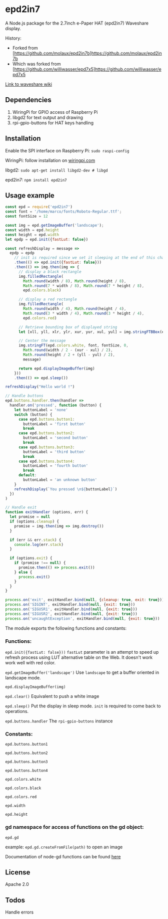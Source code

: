 # epd2in7

A Node.js package for the 2.7inch e-Paper HAT (epd2in7) Waveshare display.

History:
- Forked from [https://github.com/molaux/epd2in7b]https://github.com/molaux/epd2in7b
- Which was forked from [https://github.com/williwasser/epd7x5]https://github.com/williwasser/epd7x5

[Link to waveshare wiki](https://www.waveshare.com/wiki/2.7inch_e-Paper_HAT_(B))

## Dependencies
1. WiringPi for GPIO access of Raspberry Pi
2. libgd2 for text output and drawing
3. rpi-gpio-buttons for HAT keys handling

## Installation
Enable the SPI interface on Raspberry Pi: `sudo raspi-config`

WiringPi: follow installation on [wiringpi.com](http://wiringpi.com/download-and-install/)

libgd2: `sudo apt-get install libgd2-dev # libgd`

epd2in7: `npm install epd2in7`


## Usage example

```javascript
const epd = require('epd2in7')
const font = '/home/marco/fonts/Roboto-Regular.ttf';
const fontSize = 12

const img = epd.getImageBuffer('landscape');
const width = epd.height
const height = epd.width
let epdp = epd.init({fastLut: false})

const refreshDisplay = message =>
  epdp = epdp
    // init is required since we set it sleeping at the end of this chain
    .then(() => epd.init({fastLut: false}))
    .then(() => img.then(img => {
      // display a black rectangle
      img.filledRectangle(
        Math.round(width / 8), Math.round(height / 8),
        Math.round(7 * width / 8), Math.round(7 * height / 8),
        epd.colors.black)

      // display a red rectangle
      img.filledRectangle(
        Math.round(width / 4), Math.round(height / 4),
        Math.round(3 * width / 4), Math.round(3 * height / 4),
        epd.colors.red)

      // Retrieve bounding box of displayed string
      let [xll, yll, xlr, ylr, xur, yur, xul, yul] = img.stringFTBBox(epd.colors.white, font, fontSize, 0, 0, 0, message)

      // Center the message
      img.stringFT(epd.colors.white, font, fontSize, 0,
        Math.round(width / 2 - (xur - xul) / 2),
        Math.round(height / 2 + (yll - yul) / 2),
        message)

      return epd.displayImageBuffer(img)
    }))
    .then(() => epd.sleep())

refreshDisplay("Hello world !")

// Handle buttons
epd.buttons.handler.then(handler =>
  handler.on('pressed', function (button) {
    let buttonLabel = 'none'
    switch (button) {
      case epd.buttons.button1:
        buttonLabel = 'first button'
        break
      case epd.buttons.button2:
        buttonLabel = 'second button'
        break
      case epd.buttons.button3:
        buttonLabel = 'third button'
        break
      case epd.buttons.button4:
        buttonLabel = 'fourth button'
        break
      default:
        buttonLabel = 'an unknown button'
    }
    refreshDisplay(`You pressed \n${buttonLabel}`)
  })
)

// Handle exit
function exitHandler (options, err) {
  let promise = null
  if (options.cleanup) {
    promise = img.then(img => img.destroy())
  }

  if (err && err.stack) {
    console.log(err.stack)
  }

  if (options.exit) {
    if (promise !== null) {
      promise.then(() => process.exit())
    } else {
      process.exit()
    }
  }
}

process.on('exit', exitHandler.bind(null, {cleanup: true, exit: true}))
process.on('SIGINT', exitHandler.bind(null, {exit: true}))
process.on('SIGUSR1', exitHandler.bind(null, {exit: true}))
process.on('SIGUSR2', exitHandler.bind(null, {exit: true}))
process.on('uncaughtException', exitHandler.bind(null, {exit: true}))

```

The module exports the following functions and constants:

### Functions:
`epd.init({fastLut: false}))`
`fastLut` parameter is an attempt to speed up refresh process using LUT alternative table on the Web. It doesn't work work well with red color.

`epd.getImageBuffer('landscape')`
 Use `landscape` to get a buffer oriented in landscape mode.

`epd.displayImageBuffer(img)`

`epd.clear()`
 Equivalent to push a white image

`epd.sleep()`
 Put the display in sleep mode. `init` is required to come back to operations.

`epd.buttons.handler`
 The `rpi-gpio-buttons` instance


### Constants:
`epd.buttons.button1`

`epd.buttons.button2`

`epd.buttons.button3`

`epd.buttons.button4`

`epd.colors.white`

`epd.colors.black`

`epd.colors.red`

`epd.width`

`epd.height`

### gd namespace for access of functions on the gd object:
`epd.gd`

example: `epd.gd.createFromFile(path)` to open an image

Documentation of node-gd functions can be found [here](https://y-a-v-a.github.io/node-gd/)

## License

Apache 2.0

## Todos
Handle errors
